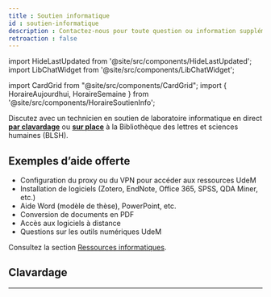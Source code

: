 ```yaml
---
title : Soutien informatique
id : soutien-informatique
description : Contactez-nous pour toute question ou information supplémentaire.
retroaction : false
---
```


import HideLastUpdated from '@site/src/components/HideLastUpdated';
import LibChatWidget from '@site/src/components/LibChatWidget';

<HideLastUpdated/>

import CardGrid from "@site/src/components/CardGrid";
import { HoraireAujourdhui, HoraireSemaine } from '@site/src/components/HoraireSoutienInfo';

Discutez avec un technicien en soutien de laboratoire informatique en direct [**par clavardage**](#clavardage) ou [**sur place**](https://bib.umontreal.ca/travailler/les-bibliotheques/lettres-sciences-humaines) à la Bibliothèque des lettres et sciences humaines (BLSH).

## Exemples d’aide offerte
- Configuration du proxy ou du VPN pour accéder aux ressources UdeM  
- Installation de logiciels (Zotero, EndNote, Office 365, SPSS, QDA Miner, etc.)  
- Aide Word (modèle de thèse), PowerPoint, etc.  
- Conversion de documents en PDF  
- Accès aux logiciels à distance  
- Questions sur les outils numériques UdeM

Consultez la section [Ressources informatiques](../informatique/index.md).

<HoraireSemaine codeBib="ss" />

## Clavardage

<LibChatWidget hash="4686db928ee24b4b79f3a374ba6a0d77" />

---